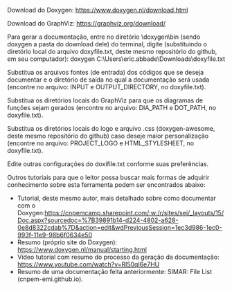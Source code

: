 Download do Doxygen: https://www.doxygen.nl/download.html 

Download do GraphViz:  https://graphviz.org/download/ 



Para gerar a documentação, entre no diretório \doxygen\bin (sendo doxygen a pasta do download dele) do terminal, digite (substituindo o diretório local do arquivo doxyfile.txt, deste mesmo repositório do github, em seu computador): doxygen C:\Users\eric.abbade\Downloads\doxyfile.txt



Substitua os arquivos fontes (de entrada) dos códigos que se deseja documentar e o diretório de saída no qual a documentação será usada (encontre no arquivo: INPUT e OUTPUT_DIRECTORY, no doxyfile.txt).

Substitua os diretórios locais do GraphViz para que os diagramas de funções sejam gerados (encontre no arquivo: DIA_PATH e DOT_PATH, no doxyfile.txt).

Substitua os diretórios locais do logo e arquivo .css (doxygen-awesome, deste mesmo repositório do github) caso deseje maior personalização (encontre no arquivo: PROJECT_LOGO e HTML_STYLESHEET, no doxyfile.txt).

Edite outras configurações do doxifile.txt conforme suas preferências. 


Outros tutoriais para que o leitor possa buscar mais formas de adquirir conhecimento sobre esta ferramenta podem ser encontrados abaixo: 
- Tutorial, deste mesmo autor, mais detalhado sobre como documentar com o Doxygen:https://cnpemcamp.sharepoint.com/:w:/r/sites/sei/_layouts/15/Doc.aspx?sourcedoc=%7B39891b14-d224-4802-a628-0e8d8322cdab%7D&action=edit&wdPreviousSession=1ec3d986-1ec0-993f-11e9-98b6f0634e50
- Resumo (próprio site do Doxygen): https://www.doxygen.nl/manual/starting.html  
- Vídeo tutorial com resumo do processo da geração da documentação: https://www.youtube.com/watch?v=Rl50qI6e7HU  
- Resumo de uma documentação feita anteriormente: SIMAR: File List (cnpem-emi.github.io). 
